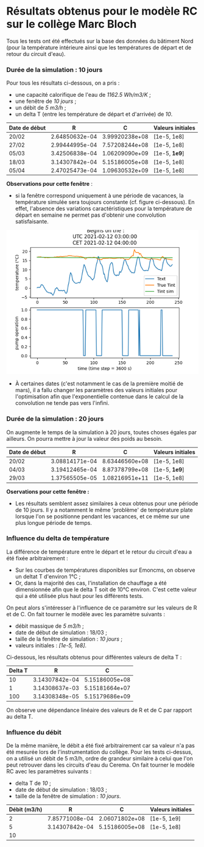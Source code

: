 # Résultats obtenus pour le modèle RC sur le collège Marc Bloch 

Tous les tests ont été effectués sur la base des données du bâtiment Nord (pour la température intérieure ainsi que les températures de départ 
et de retour du circuit d'eau).

### Durée de la simulation : 10 jours 

Pour tous les résultats ci-dessous, on a pris :
* une capacité calorifique de l'eau de *1162.5 Wh/m3/K* ;
* une fenêtre de *10 jours* ; 
* un débit de *5 m3/h* ; 
* un delta T (entre les température de départ et d'arrivée) de *10*. 

Date de début | R | C | Valeurs initiales 
---|---|---|---
20/02 | 2.64850632e-04 | 3.99920238e+08 | [1e-5, 1e8]
27/02 | 2.99444995e-04 | 7.57208244e+08 | [1e-5, 1e8]
05/03 | 3.42506838e-04 | 1.06209090e+09 | [1e-5, **1e9**]
18/03 | 3.14307842e-04 | 5.15186005e+08 | [1e-5, 1e8]
05/04 | 2.47025473e-04 | 1.09630532e+09 | [1e-5, 1e8]

**Observations pour cette fenêtre** :
* si la fenêtre correspond uniquement à une période de vacances, la température simulée sera toujours constante (cf. figure ci-dessous). En effet, l'absence des variations caractéristiques pour la température de départ en semaine ne permet pas d'obtenir une convolution satisfaisante. 

![12 février](12_02_10days.png)

* À certaines dates (c'est notamment le cas de la première moitié de mars), il a fallu changer les paramètres des valeurs initiales pour l'optimisation afin que l'exponentielle contenue dans le calcul de la convolution ne tende pas vers l'infini. 


### Durée de la simulation : 20 jours 

On augmente le temps de la simulation à 20 jours, toutes choses égales par ailleurs. On pourra mettre à jour la valeur des poids au besoin. 

Date de début | R | C | Valeurs initiales  
---|---|---|---
20/02 | 3.08814171e-04 | 8.63446560e+08 | [1e-5, 1e8]
04/03 | 3.19412465e-04 | 8.87378799e+08 | [1e-5, **1e9**]
29/03 | 1.37565505e-05 | 1.08216951e+11 | [1e-5, 1e8]


**Oservations pour cette fenêtre :**
* Les résultats semblent assez similaires à ceux obtenus pour une période de 10 jours. Il y a notamment le même 'problème' de température plate lorsque l'on se positionne pendant les vacances, et ce même sur une plus longue période de temps. 



### Influence du delta de température 

La différence de température entre le départ et le retour du circuit d'eau a été fixée arbitrairement : 
* Sur les courbes de températures disponibles sur Emoncms, on observe un deltat T d'environ 1°C ;
* Or, dans la majorité des cas, l'installation de chauffage a été dimensionnée afin que le delta T soit de 10°C environ. C'est cette valeur qui a été utilisée plus haut pour les différents tests. 

On peut alors s'intéresser à l'influence de ce paramètre sur les valeurs de R et de C. On fait tourner le modèle avec les paramètre suivants :
* débit massique de *5 m3/h* ; 
* date de début de simulation : 18/03 ; 
* taille de la fenêtre de simulation : *10 jours* ; 
* valeurs initiales : *[1e-5, 1e8]*.

Ci-dessous, les résultats obtenus pour différentes valeurs de delta T : 

Delta T | R | C 
--|--|--
10 | 3.14307842e-04 | 5.15186005e+08
1 | 3.14308637e-03 | 5.15181664e+07
100 | 3.14308348e-05 | 5.15179686e+09

On observe une dépendance linéaire des valeurs de R et de C par rapport au delta T. 



### Influence du débit

De la même manière, le débit a été fixé arbitrairement car sa valeur n'a pas été mesurée lors de l'instrumentation du collège. Pour les tests ci-dessus, on a utilisé un débit de 5 m3/h, ordre de grandeur similaire à celui que l'on peut retrouver dans les circuits d'eau du Cerema. 
On fait tourner le modèle RC avec les paramètres suivants :
* delta T de *10* ; 
* date de début de simulation : 18/03 ; 
* taille de la fenêtre de simulation : *10 jours*.

Débit (m3/h) | R | C | Valeurs initiales
--|--|--|--
2 | 7.85771008e-04 | 2.06071802e+08 | [1e-5, 1e9]
5 | 3.14307842e-04 | 5.15186005e+08 | [1e-5, 1e8]
10 | 




